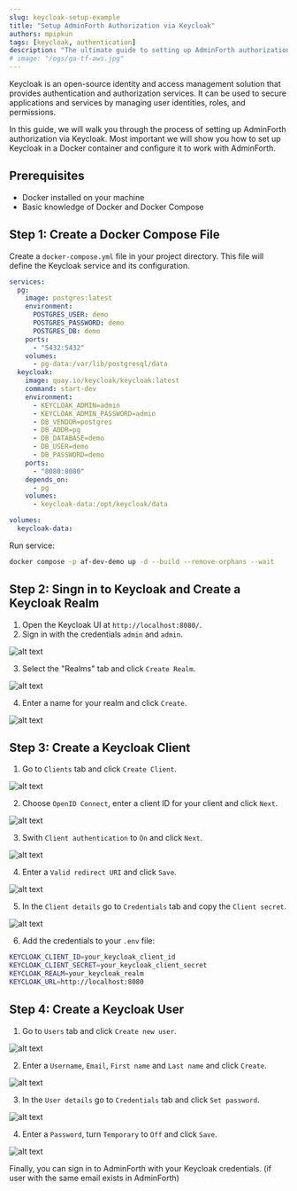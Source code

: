 ```yaml
---
slug: keycloak-setup-example
title: "Setup AdminForth Authorization via Keycloak"
authors: mpipkun
tags: [keycloak, authentication]
description: "The ultimate guide to setting up AdminForth authorization via Keycloak"
# image: "/ogs/ga-tf-aws.jpg"
---
```


Keycloak is an open-source identity and access management solution that provides authentication and authorization services. It can be used to secure applications and services by managing user identities, roles, and permissions.

In this guide, we will walk you through the process of setting up AdminForth authorization via Keycloak. Most important we will show you how to set up Keycloak in a Docker container and configure it to work with AdminForth.

<!-- truncate -->

## Prerequisites

- Docker installed on your machine
- Basic knowledge of Docker and Docker Compose

## Step 1: Create a Docker Compose File

Create a `docker-compose.yml` file in your project directory. This file will define the Keycloak service and its configuration.

```yaml
services:
  pg:
    image: postgres:latest
    environment:
      POSTGRES_USER: demo
      POSTGRES_PASSWORD: demo
      POSTGRES_DB: demo
    ports:
      - "5432:5432"
    volumes:
      - pg-data:/var/lib/postgresql/data
  keycloak:
    image: quay.io/keycloak/keycloak:latest
    command: start-dev
    environment:
      - KEYCLOAK_ADMIN=admin
      - KEYCLOAK_ADMIN_PASSWORD=admin
      - DB_VENDOR=postgres
      - DB_ADDR=pg
      - DB_DATABASE=demo
      - DB_USER=demo
      - DB_PASSWORD=demo
    ports:
      - "8080:8080"
    depends_on:
      - pg
    volumes:
      - keycloak-data:/opt/keycloak/data

volumes:
  keycloak-data:
```

Run service:

```bash
docker compose -p af-dev-demo up -d --build --remove-orphans --wait
```

## Step 2: Singn in to Keycloak and Create a Keycloak Realm

1. Open the Keycloak UI at `http://localhost:8080/`.
2. Sign in with the credentials `admin` and `admin`.

![alt text](image-3.png)

3. Select the "Realms" tab and click `Create Realm`.

![alt text](image-4.png)

4. Enter a name for your realm and click `Create`.

![alt text](image-5.png)

## Step 3: Create a Keycloak Client

1. Go to `Clients` tab and click `Create Client`.

![alt text](image-10.png)

2. Choose `OpenID Connect`, enter a client ID for your client and click `Next`.

![alt text](image.png)

3. Swith `Client authentication` to `On` and click `Next`.

![alt text](image-1.png)

4. Enter a `Valid redirect URI` and click `Save`.

![alt text](image-9.png)

5. In the `Client details` go to `Credentials` tab and copy the `Client secret`.

![alt text](image-2.png)

6. Add the credentials to your `.env` file:

```bash
KEYCLOAK_CLIENT_ID=your_keycloak_client_id
KEYCLOAK_CLIENT_SECRET=your_keycloak_client_secret
KEYCLOAK_REALM=your_keycloak_realm
KEYCLOAK_URL=http://localhost:8080
```

## Step 4: Create a Keycloak User

1. Go to `Users` tab and click `Create new user`.

![alt text](image-6.png)

2. Enter a `Username`, `Email`, `First name` and `Last name` and click `Create`.

![alt text](image-7.png)

3. In the  `User details` go to `Credentials` tab and click `Set password`.

![alt text](image-12.png)

4. Enter a `Password`, turn `Temporary` to `Off` and click `Save`.

![alt text](image-8.png)

Finally, you can sign in to AdminForth with your Keycloak credentials. (if user with the same email exists in AdminForth)